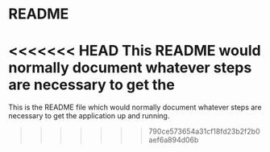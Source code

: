 # README

<<<<<<< HEAD
This README would normally document whatever steps are necessary to get the
=======
This is the  README file which would normally document whatever steps are necessary to get the
application up and running.
>>>>>>> 790ce573654a31cf18fd23b2f2b0aef6a894d06b

